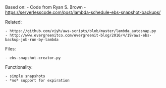 Based on:
	- Code from Ryan S. Brown
		- https://serverlesscode.com/post/lambda-schedule-ebs-snapshot-backups/

Related:

	- https://github.com/viyh/aws-scripts/blob/master/lambda_autosnap.py
	- http://www.evergreenitco.com/evergreenit-blog/2016/4/19/aws-ebs-backup-job-run-by-lambda

Files:

	- ebs-snapshot-creator.py

Functionality:

	- simple snapshots
	- *no* support for expiration
